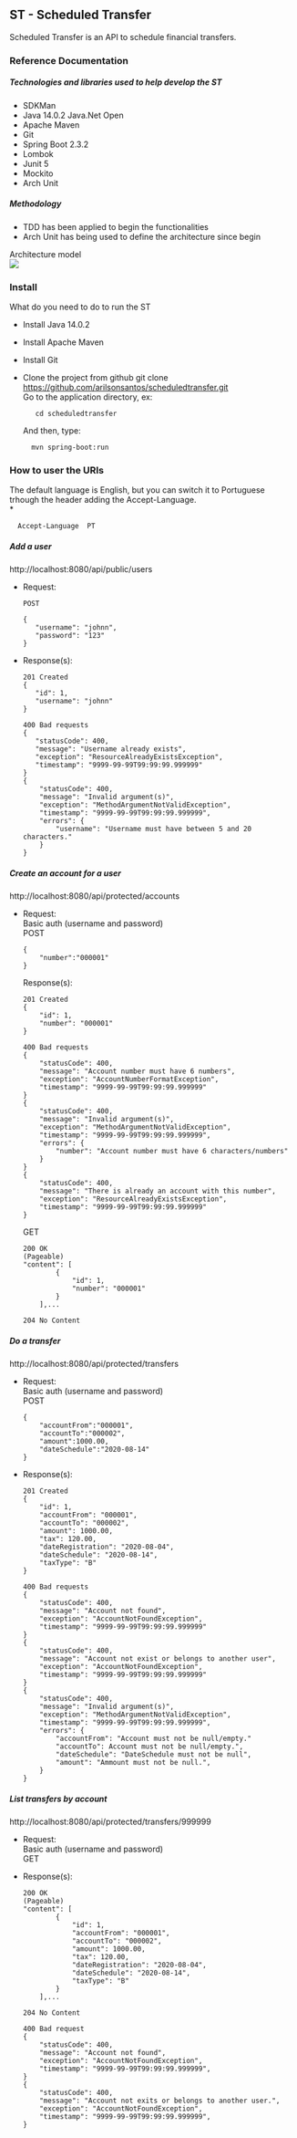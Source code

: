 ## ST - Scheduled Transfer

Scheduled Transfer is an API to schedule financial transfers.
### Reference Documentation

##### Technologies and libraries used to help develop the ST
* SDKMan
* Java 14.0.2 Java.Net Open
* Apache Maven
* Git
* Spring Boot 2.3.2
* Lombok
* Junit 5
* Mockito
* Arch Unit


##### Methodology
* TDD has been applied to begin the functionalities
* Arch Unit has being used to define the architecture since begin
  
Architecture model  
![](docs/model_architecture.png)

### Install
What do you need to do to run the ST

* Install Java 14.0.2
* Install Apache Maven
* Install Git
* Clone the project from github
    git clone https://github.com/arilsonsantos/scheduledtransfer.git  
    Go to the application directory, ex:

         cd scheduledtransfer

    And then, type:

        mvn spring-boot:run

### How to user the URIs  
The default language is English, but you can switch it to Portuguese trhough the header adding the Accept-Language.  
* 

      Accept-Language  PT
 
     
 
##### Add a user  
http://localhost:8080/api/public/users
  * Request:  
          
        POST
        
        {
           "username": "johnn",
           "password": "123"
        }
    
      
  * Response(s):  
  
        201 Created
        {
           "id": 1,
           "username": "johnn"
        }
                
        400 Bad requests
        {
           "statusCode": 400,
           "message": "Username already exists",
           "exception": "ResourceAlreadyExistsException",
           "timestamp": "9999-99-99T99:99:99.999999"
        }
        {
            "statusCode": 400,
            "message": "Invalid argument(s)",
            "exception": "MethodArgumentNotValidException",
            "timestamp": "9999-99-99T99:99:99.999999",
            "errors": {
                "username": "Username must have between 5 and 20 characters."
            }
        }
       
        
       
##### Create an account for a user  
http://localhost:8080/api/protected/accounts  
  * Request:  
Basic auth (username and password)  
POST  

        {
            "number":"000001"
        }

    Response(s):  
  
        201 Created
        {
            "id": 1,
            "number": "000001"
        }
        
        400 Bad requests
        {
            "statusCode": 400,
            "message": "Account number must have 6 numbers",
            "exception": "AccountNumberFormatException",
            "timestamp": "9999-99-99T99:99:99.999999"
        }
        {
            "statusCode": 400,
            "message": "Invalid argument(s)",
            "exception": "MethodArgumentNotValidException",
            "timestamp": "9999-99-99T99:99:99.999999",
            "errors": {
                "number": "Account number must have 6 characters/numbers"
            }
        }
        {
            "statusCode": 400,
            "message": "There is already an account with this number",
            "exception": "ResourceAlreadyExistsException",
            "timestamp": "9999-99-99T99:99:99.999999"
        }
   
    GET  
        
        200 OK
        (Pageable)  
        "content": [
                {
                    "id": 1,
                    "number": "000001"
                }
            ],...
            
        204 No Content

##### Do a transfer  
http://localhost:8080/api/protected/transfers
  * Request:  
  Basic auth (username and password)  
  POST          
        
        {
            "accountFrom":"000001",
            "accountTo":"000002",
            "amount":1000.00,
            "dateSchedule":"2020-08-14"
        }
    
      
  * Response(s):  
  
        201 Created
        {
            "id": 1,
            "accountFrom": "000001",
            "accountTo": "000002",
            "amount": 1000.00,
            "tax": 120.00,
            "dateRegistration": "2020-08-04",
            "dateSchedule": "2020-08-14",
            "taxType": "B"
        }
                
        400 Bad requests
        {
            "statusCode": 400,
            "message": "Account not found",
            "exception": "AccountNotFoundException",
            "timestamp": "9999-99-99T99:99:99.999999"
        }
        {
            "statusCode": 400,
            "message": "Account not exist or belongs to another user",
            "exception": "AccountNotFoundException",
            "timestamp": "9999-99-99T99:99:99.999999"
        }
        {
            "statusCode": 400,
            "message": "Invalid argument(s)",
            "exception": "MethodArgumentNotValidException",
            "timestamp": "9999-99-99T99:99:99.999999",
            "errors": {
                "accountFrom": "Account must not be null/empty."
                "accountTo": Account must not be null/empty.",
                "dateSchedule": "DateSchedule must not be null",
                "amount": "Ammount must not be null.",
            }
        } 
  
            
##### List transfers by account 
http://localhost:8080/api/protected/transfers/999999   
  * Request:  
  Basic auth (username and password)  
  GET  
 
   * Response(s): 
              
         200 OK
         (Pageable)  
         "content": [
                 {
                     "id": 1,
                     "accountFrom": "000001",
                     "accountTo": "000002",
                     "amount": 1000.00,
                     "tax": 120.00,
                     "dateRegistration": "2020-08-04",
                     "dateSchedule": "2020-08-14",
                     "taxType": "B"
                 }
             ],...
                
         204 No Content  
            
         400 Bad request
         {
             "statusCode": 400,
             "message": "Account not found",
             "exception": "AccountNotFoundException",
             "timestamp": "9999-99-99T99:99:99.999999",
         }   
         {
             "statusCode": 400,
             "message": "Account not exits or belongs to another user.",
             "exception": "AccountNotFoundException",
             "timestamp": "9999-99-99T99:99:99.999999",
         }     
